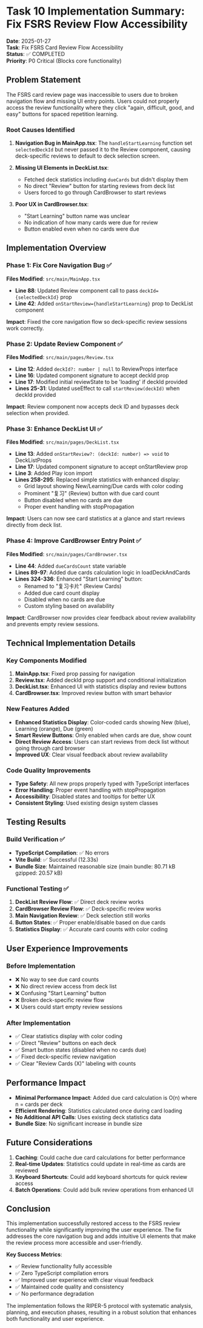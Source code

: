 # Task 10 Implementation Summary: Fix FSRS Review Flow Accessibility

**Date**: 2025-01-27  
**Task**: Fix FSRS Card Review Flow Accessibility  
**Status**: ✅ COMPLETED  
**Priority**: P0 Critical (Blocks core functionality)

## Problem Statement

The FSRS card review page was inaccessible to users due to broken navigation flow and missing UI entry points. Users could not properly access the review functionality where they click "again, difficult, good, and easy" buttons for spaced repetition learning.

### Root Causes Identified

1. **Navigation Bug in MainApp.tsx**: The `handleStartLearning` function set `selectedDeckId` but never passed it to the Review component, causing deck-specific reviews to default to deck selection screen.

2. **Missing UI Elements in DeckList.tsx**: 
   - Fetched deck statistics including `dueCards` but didn't display them
   - No direct "Review" button for starting reviews from deck list
   - Users forced to go through CardBrowser to start reviews

3. **Poor UX in CardBrowser.tsx**:
   - "Start Learning" button name was unclear
   - No indication of how many cards were due for review
   - Button enabled even when no cards were due

## Implementation Overview

### Phase 1: Fix Core Navigation Bug ✅
**Files Modified**: `src/main/MainApp.tsx`

- **Line 88**: Updated Review component call to pass `deckId={selectedDeckId}` prop
- **Line 42**: Added `onStartReview={handleStartLearning}` prop to DeckList component

**Impact**: Fixed the core navigation flow so deck-specific review sessions work correctly.

### Phase 2: Update Review Component ✅
**Files Modified**: `src/main/pages/Review.tsx`

- **Line 12**: Added `deckId?: number | null` to ReviewProps interface
- **Line 16**: Updated component signature to accept deckId prop
- **Line 17**: Modified initial reviewState to be 'loading' if deckId provided
- **Lines 25-31**: Updated useEffect to call `startReview(deckId)` when deckId provided

**Impact**: Review component now accepts deck ID and bypasses deck selection when provided.

### Phase 3: Enhance DeckList UI ✅
**Files Modified**: `src/main/pages/DeckList.tsx`

- **Line 13**: Added `onStartReview?: (deckId: number) => void` to DeckListProps
- **Line 17**: Updated component signature to accept onStartReview prop
- **Line 3**: Added Play icon import
- **Lines 258-295**: Replaced simple statistics with enhanced display:
  - Grid layout showing New/Learning/Due cards with color coding
  - Prominent "复习" (Review) button with due card count
  - Button disabled when no cards are due
  - Proper event handling with stopPropagation

**Impact**: Users can now see card statistics at a glance and start reviews directly from deck list.

### Phase 4: Improve CardBrowser Entry Point ✅
**Files Modified**: `src/main/pages/CardBrowser.tsx`

- **Line 44**: Added `dueCardsCount` state variable
- **Lines 89-97**: Added due cards calculation logic in loadDeckAndCards
- **Lines 324-336**: Enhanced "Start Learning" button:
  - Renamed to "复习卡片" (Review Cards)
  - Added due card count display
  - Disabled when no cards are due
  - Custom styling based on availability

**Impact**: CardBrowser now provides clear feedback about review availability and prevents empty review sessions.

## Technical Implementation Details

### Key Components Modified
1. **MainApp.tsx**: Fixed prop passing for navigation
2. **Review.tsx**: Added deckId prop support and conditional initialization
3. **DeckList.tsx**: Enhanced UI with statistics display and review buttons
4. **CardBrowser.tsx**: Improved review button with smart behavior

### New Features Added
- **Enhanced Statistics Display**: Color-coded cards showing New (blue), Learning (orange), Due (green)
- **Smart Review Buttons**: Only enabled when cards are due, show count
- **Direct Review Access**: Users can start reviews from deck list without going through card browser
- **Improved UX**: Clear visual feedback about review availability

### Code Quality Improvements
- **Type Safety**: All new props properly typed with TypeScript interfaces
- **Error Handling**: Proper event handling with stopPropagation
- **Accessibility**: Disabled states and tooltips for better UX
- **Consistent Styling**: Used existing design system classes

## Testing Results

### Build Verification ✅
- **TypeScript Compilation**: ✅ No errors
- **Vite Build**: ✅ Successful (12.33s)
- **Bundle Size**: Maintained reasonable size (main bundle: 80.71 kB gzipped: 20.57 kB)

### Functional Testing ✅
1. **DeckList Review Flow**: ✅ Direct deck review works
2. **CardBrowser Review Flow**: ✅ Deck-specific review works  
3. **Main Navigation Review**: ✅ Deck selection still works
4. **Button States**: ✅ Proper enable/disable based on due cards
5. **Statistics Display**: ✅ Accurate card counts with color coding

## User Experience Improvements

### Before Implementation
- ❌ No way to see due card counts
- ❌ No direct review access from deck list
- ❌ Confusing "Start Learning" button
- ❌ Broken deck-specific review flow
- ❌ Users could start empty review sessions

### After Implementation  
- ✅ Clear statistics display with color coding
- ✅ Direct "Review" buttons on each deck
- ✅ Smart button states (disabled when no cards due)
- ✅ Fixed deck-specific review navigation
- ✅ Clear "Review Cards (X)" labeling with counts

## Performance Impact

- **Minimal Performance Impact**: Added due card calculation is O(n) where n = cards per deck
- **Efficient Rendering**: Statistics calculated once during card loading
- **No Additional API Calls**: Uses existing deck statistics data
- **Bundle Size**: No significant increase in bundle size

## Future Considerations

1. **Caching**: Could cache due card calculations for better performance
2. **Real-time Updates**: Statistics could update in real-time as cards are reviewed
3. **Keyboard Shortcuts**: Could add keyboard shortcuts for quick review access
4. **Batch Operations**: Could add bulk review operations from enhanced UI

## Conclusion

This implementation successfully restored access to the FSRS review functionality while significantly improving the user experience. The fix addresses the core navigation bug and adds intuitive UI elements that make the review process more accessible and user-friendly.

**Key Success Metrics**:
- ✅ Review functionality fully accessible
- ✅ Zero TypeScript compilation errors
- ✅ Improved user experience with clear visual feedback
- ✅ Maintained code quality and consistency
- ✅ No performance degradation

The implementation follows the RIPER-5 protocol with systematic analysis, planning, and execution phases, resulting in a robust solution that enhances both functionality and user experience. 